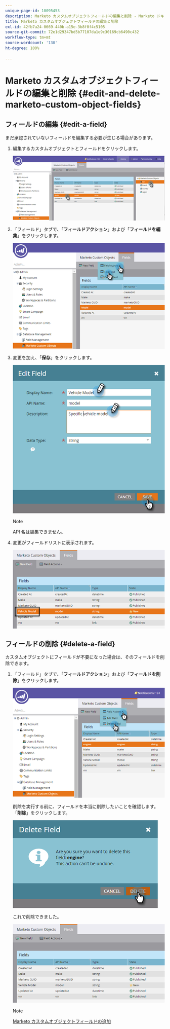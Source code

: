 ```yaml
---
unique-page-id: 10095453
description: Marketo カスタムオブジェクトフィールドの編集と削除 - Marketo ドキュメント - 製品ドキュメント
title: Marketo カスタムオブジェクトフィールドの編集と削除
exl-id: 42fb7a24-0669-440b-a15e-3b8f0f4c5105
source-git-commit: 72e1d29347bd5b77107da1e9c30169cb6490c432
workflow-type: tm+mt
source-wordcount: '130'
ht-degree: 100%

---
```


# Marketo カスタムオブジェクトフィールドの編集と削除 {#edit-and-delete-marketo-custom-object-fields}

## フィールドの編集 {#edit-a-field}

まだ承認されていないフィールドを編集する必要が生じる場合があります。

1. 編集するカスタムオブジェクトとフィールドをクリックします。

   ![](assets/image2015-10-2-10-3a55-3a1.png)

1. 「フィールド」タブで、「**フィールドアクション**」および「**フィールドを編集**」をクリックします。

   ![](assets/image2015-10-2-10-3a53-3a26.png)

1. 変更を加え、「**保存**」をクリックします。

   ![](assets/image2015-10-2-10-3a58-3a56.png)

   >[!NOTE]
   >
   >API 名は編集できません。

1. 変更がフィールドリストに表示されます。

   ![](assets/image2015-10-2-11-3a1-3a13.png)

## フィールドの削除 {#delete-a-field}

カスタムオブジェクトにフィールドが不要になった場合は、そのフィールドを削除できます。

1. 「フィールド」タブで、「**フィールドアクション**」および「**フィールドを削除**」をクリックします。

   ![](assets/image2015-10-2-11-3a11-3a20.png)

   削除を実行する前に、フィールドを本当に削除したいことを確認します。「**削除**」をクリックします。

   ![](assets/image2015-10-2-11-3a14-3a5.png)

   これで削除できました。

   ![](assets/image2015-10-2-11-3a15-3a48.png)

   >[!NOTE]
   >
   >[Marketo カスタムオブジェクトフィールドの追加](/help/marketo/product-docs/administration/marketo-custom-objects/add-marketo-custom-object-fields.md)
